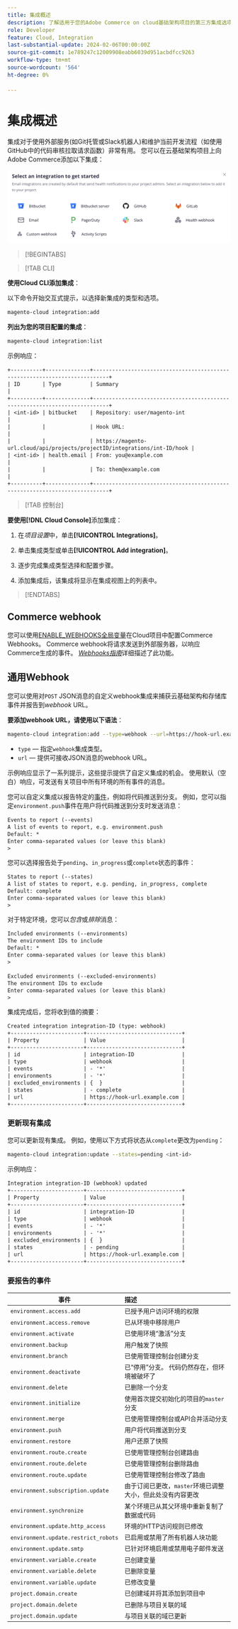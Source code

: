 ```yaml
---
title: 集成概述
description: 了解适用于您的Adobe Commerce on cloud基础架构项目的第三方集成选项。
role: Developer
feature: Cloud, Integration
last-substantial-update: 2024-02-06T00:00:00Z
source-git-commit: 1e789247c12009908eabb6039d951acbdfcc9263
workflow-type: tm+mt
source-wordcount: '564'
ht-degree: 0%

---
```


# 集成概述

集成对于使用外部服务(如Git托管或Slack机器人)和维护当前开发流程（如使用GitHub中的代码审核拉取请求函数）非常有用。 您可以在云基础架构项目上向Adobe Commerce添加以下集成：

![集成](/help/assets/integrations.png)

>[!BEGINTABS]

>[!TAB CLI]

**使用Cloud CLI添加集成**：

以下命令开始交互式提示，以选择新集成的类型和选项。

```bash
magento-cloud integration:add
```

**列出为您的项目配置的集成**：

```bash
magento-cloud integration:list
```

示例响应：

```
+----------+--------------+---------------------------------------------------------------------------+
| ID       | Type         | Summary                                                                   |
+----------+--------------+---------------------------------------------------------------------------+
| <int-id> | bitbucket    | Repository: user/magento-int                                              |
|          |              | Hook URL:                                                                 |
|          |              | https://magento-url.cloud/api/projects/projectID/integrations/int-ID/hook |
| <int-id> | health.email | From: you@example.com                                                     |
|          |              | To: them@example.com                                                      |
+----------+--------------+---------------------------------------------------------------------------+
```

>[!TAB 控制台]

**要使用[!DNL Cloud Console]**&#x200B;添加集成：

1. 在&#x200B;_项目设置_&#x200B;中，单击&#x200B;**[!UICONTROL Integrations]**。

1. 单击集成类型或单击&#x200B;**[!UICONTROL Add integration]**。

1. 逐步完成集成类型选择和配置步骤。

1. 添加集成后，该集成将显示在集成视图上的列表中。

>[!ENDTABS]

## Commerce webhook

您可以使用[ENABLE_WEBHOOKS全局变量](../environment/variables-global.md#enable_webhooks)在Cloud项目中配置Commerce Webhooks。 Commerce webhook将请求发送到外部服务器，以响应Commerce生成的事件。 [_Webhooks指南_](https://developer.adobe.com/commerce/extensibility/webhooks)详细描述了此功能。

## 通用Webhook

您可以使用对`POST` JSON消息的自定义webhook集成来捕获云基础架构和存储库事件并报告到&#x200B;_webhook_ URL。

**要添加webhook URL，请使用以下语法**：

```bash
magento-cloud integration:add --type=webhook --url=https://hook-url.example.com
```

- `type` — 指定`webhook`集成类型。
- `url` — 提供可接收JSON消息的webhook URL。

示例响应显示了一系列提示，这些提示提供了自定义集成的机会。 使用默认（空白）响应，可发送有关项目中所有环境的所有事件的消息。

您可以自定义集成以报告特定的[事件](#events-to-report)，例如将代码推送到分支。 例如，您可以指定`environment.push`事件在用户将代码推送到分支时发送消息：

```
Events to report (--events)
A list of events to report, e.g. environment.push
Default: *
Enter comma-separated values (or leave this blank)
>
```

您可以选择报告处于`pending`、`in_progress`或`complete`状态的事件：

```
States to report (--states)
A list of states to report, e.g. pending, in_progress, complete
Default: complete
Enter comma-separated values (or leave this blank)
>
```

对于特定环境，您可以&#x200B;_包含_&#x200B;或&#x200B;_排除_&#x200B;消息：

```
Included environments (--environments)
The environment IDs to include
Default: *
Enter comma-separated values (or leave this blank)
>

Excluded environments (--excluded-environments)
The environment IDs to exclude
Enter comma-separated values (or leave this blank)
>
```

集成完成后，您将收到值的摘要：

```
Created integration integration-ID (type: webhook)
+-----------------------+------------------------------+
| Property              | Value                        |
+-----------------------+------------------------------+
| id                    | integration-ID               |
| type                  | webhook                      |
| events                | - '*'                        |
| environments          | - '*'                        |
| excluded_environments | {  }                         |
| states                | - complete                   |
| url                   | https://hook-url.example.com |
+-----------------------+------------------------------+
```

### 更新现有集成

您可以更新现有集成。 例如，使用以下方式将状态从`complete`更改为`pending`：

```bash
magento-cloud integration:update --states=pending <int-id>
```

示例响应：

```
Integration integration-ID (webhook) updated
+-----------------------+------------------------------+
| Property              | Value                        |
+-----------------------+------------------------------+
| id                    | integration-ID               |
| type                  | webhook                      |
| events                | - '*'                        |
| environments          | - '*'                        |
| excluded_environments | {  }                         |
| states                | - pending                    |
| url                   | https://hook-url.example.com |
+-----------------------+------------------------------+
```

### 要报告的事件

| 事件 | 描述 |
| ----- | :-----------|
| `environment.access.add` | 已授予用户访问环境的权限 |
| `environment.access.remove` | 已从环境中移除用户 |
| `environment.activate` | 已使用环境“激活”分支 |
| `environment.backup` | 用户触发了快照 |
| `environment.branch` | 已使用管理控制台创建分支 |
| `environment.deactivate` | 已“停用”分支。 代码仍然存在，但环境被破坏了 |
| `environment.delete` | 已删除一个分支 |
| `environment.initialize` | 使用首次提交初始化的项目的`master`分支 |
| `environment.merge` | 已使用管理控制台或API合并活动分支 |
| `environment.push` | 用户将代码推送到分支 |
| `environment.restore` | 用户还原了快照 |
| `environment.route.create` | 已使用管理控制台创建路由 |
| `environment.route.delete` | 已使用管理控制台删除路由 |
| `environment.route.update` | 已使用管理控制台修改了路由 |
| `environment.subscription.update` | 由于订阅已更改，`master`环境已调整大小，但此处没有内容更改 |
| `environment.synchronize` | 某个环境已从其父环境中重新复制了数据或代码 |
| `environment.update.http_access` | 环境的HTTP访问规则已修改 |
| `environment.update.restrict_robots` | 已启用或禁用了所有机器人块功能 |
| `environment.update.smtp` | 已针对环境启用或禁用电子邮件发送 |
| `environment.variable.create` | 已创建变量 |
| `environment.variable.delete` | 已删除变量 |
| `environment.variable.update` | 已修改变量 |
| `project.domain.create` | 已创建域并将其添加到项目中 |
| `project.domain.delete` | 已删除与项目关联的域 |
| `project.domain.update` | 与项目关联的域已更新 |
